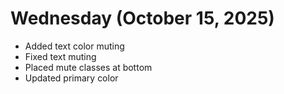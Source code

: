 # Wednesday (October 15, 2025)

- Added text color muting
- Fixed text muting
- Placed mute classes at bottom
- Updated primary color
